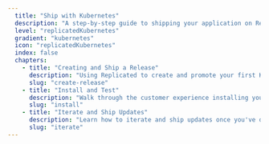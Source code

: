 ```yaml
---
  title: "Ship with Kubernetes"
  description: "A step-by-step guide to shipping your application on Replicated using Kubernetes."
  level: "replicatedKubernetes"
  gradient: "kubernetes"
  icon: "replicatedKubernetes"
  index: false
  chapters:
    - title: "Creating and Ship a Release"
      description: "Using Replicated to create and promote your first Kubernetes release "
      slug: "create-release"
    - title: "Install and Test"
      description: "Walk through the customer experience installing your application and Kubernetes"
      slug: "install"
    - title: "Iterate and Ship Updates"
      description: "Learn how to iterate and ship updates once you've deployed"
      slug: "iterate"
---
```

